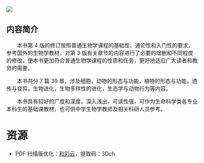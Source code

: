 ![](http://img3m6.ddimg.cn/15/27/23955936-1_u_6.jpg)

## 内容简介

　　本书第 4 版的修订按照普通生物学课程的基础性、通论性和入门性的要求，参考国外的生物学教材，对第 3 版有关章节的内容进行了必要的增删和不同程度的修改，使本书更加符合普通生物学课程的性质和任务，更好地适应广大读者和教师的需要。

　　本书共分 7 篇 39 章，涉及细胞，动物的形态与功能，植物的形态与功能，遗传与变异，生物进化，生物多样性的进化，生态学与动物行为等内容。

　　本书具有较好的广度和深度，深入浅出，可读性强，可作为生命科学类各专业本科生的基础课教材，也可供中学生物学教师及相关科研人员参考。

# 资源

* PDF 扫描版优化：[和彩云](https://caiyun.139.com/m/i?0n5CsMJtF1oGa)，提取码：3Dch
